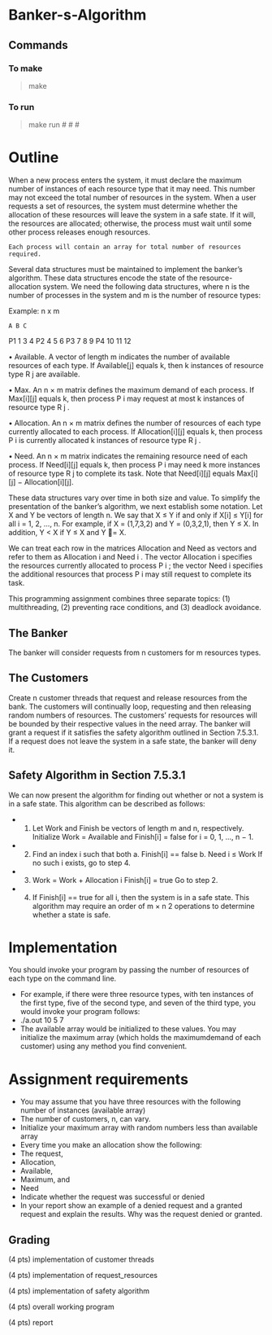 # Banker-s-Algorithm

## Commands
### To make
> make
### To run
> make run # # #

# Outline
  When a new process enters the system, it must declare the maximum
number of instances of each resource type that it may need. This number may
not exceed the total number of resources in the system. When a user requests
a set of resources, the system must determine whether the allocation of these
resources will leave the system in a safe state. If it will, the resources are
allocated; otherwise, the process must wait until some other process releases
enough resources.

    Each process will contain an array for total number of resources required.

  Several data structures must be maintained to implement the banker’s
algorithm. These data structures encode the state of the resource-allocation
system. We need the following data structures, where n is the number of
processes in the system and m is the number of resource types:

Example: n x m

    A B C
P1  1 3 4
P2  4 5 6
P3  7 8 9
P4  10 11 12


• Available. A vector of length m indicates the number of available resources
of each type. If Available[j] equals k, then k instances of resource type R j
are available.

• Max. An n × m matrix defines the maximum demand of each process.
If Max[i][j] equals k, then process P i may request at most k instances of
resource type R j .

• Allocation. An n × m matrix defines the number of resources of each type
currently allocated to each process. If Allocation[i][j] equals k, then process
P i is currently allocated k instances of resource type R j .

• Need. An n × m matrix indicates the remaining resource need of each
process. If Need[i][j] equals k, then process P i may need k more instances
of resource type R j to complete its task. Note that Need[i][j] equals Max[i][j]
− Allocation[i][j].

  These data structures vary over time in both size and value.
To simplify the presentation of the banker’s algorithm, we next establish
some notation. Let X and Y be vectors of length n. We say that X ≤ Y if and
only if X[i] ≤ Y[i] for all i = 1, 2, ..., n. For example, if X = (1,7,3,2) and Y =
(0,3,2,1), then Y ≤ X. In addition, Y < X if Y ≤ X and Y = X.

  We can treat each row in the matrices Allocation and Need as vectors
and refer to them as Allocation i and Need i . The vector Allocation i specifies
the resources currently allocated to process P i ; the vector Need i specifies the
additional resources that process P i may still request to complete its task.

This programming assignment combines three separate topics:
(1) multithreading, (2) preventing race conditions, and (3) deadlock avoidance.

## The Banker
The banker will consider requests from n customers for m resources types.

## The Customers
Create n customer threads that request and release resources from the bank.
The customers will continually loop, requesting and then releasing random
numbers of resources. The customers’ requests for resources will be bounded
by their respective values in the need array. The banker will grant a request if
it satisfies the safety algorithm outlined in Section 7.5.3.1. If a request does not
leave the system in a safe state, the banker will deny it.

## Safety Algorithm in Section 7.5.3.1
We can now present the algorithm for finding out whether or not a system is
in a safe state. This algorithm can be described as follows:
   *  1. Let Work and Finish be vectors of length m and n, respectively. Initialize
        Work = Available and Finish[i] = false for i = 0, 1, ..., n − 1.
   *  2. Find an index i such that both
        a. Finish[i] == false
        b. Need i ≤ Work
            If no such i exists, go to step 4.
   *  3. Work = Work + Allocation i
        Finish[i] = true
        Go to step 2.
   *  4. If Finish[i] == true for all i, then the system is in a safe state.
        This algorithm may require an order of m × n 2 operations to determine whether
        a state is safe.

# Implementation

You should invoke your program by passing the number of resources of each type on the command line. 
* For example, if there were three resource types, with ten instances of the first type, five of the second type, and seven of the third type, you would invoke your program follows:
* ./a.out 10 5 7
* The available array would be initialized to these values. You may initialize the maximum array (which holds the maximumdemand of each customer) using any method you find convenient.

# Assignment requirements
* You may assume that you have three resources with the following number of instances (available array)
* The number of customers, n, can vary.
* Initialize your maximum array with random numbers less than available array
* Every time you make an allocation show the following:
* The request,
* Allocation,
* Available,
* Maximum, and
* Need
* Indicate whether the request was successful or denied
* In your report show an example of a denied request and a granted request and explain the results. Why was the request denied or granted.

## Grading
(4 pts) implementation of customer threads

(4 pts) implementation of request_resources

(4 pts) implementation of safety algorithm

(4 pts) overall working program

(4 pts) report
